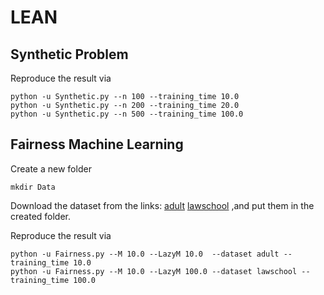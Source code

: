 # LEAN

## Synthetic Problem

Reproduce the result via

```
python -u Synthetic.py --n 100 --training_time 10.0
python -u Synthetic.py --n 200 --training_time 20.0
python -u Synthetic.py --n 500 --training_time 100.0
```


## Fairness Machine Learning 

Create a new folder
```
mkdir Data
```
Download the dataset from the links: [adult](https://github.com/7CCLiu/Partial-Quasi-Newton/blob/main/a9a.mat) [lawschool](https://github.com/7CCLiu/Partial-Quasi-Newton/blob/main/LSTUDENT_DATA1.mat)
,and put them in the created folder.

Reproduce the result via
```
python -u Fairness.py --M 10.0 --LazyM 10.0  --dataset adult --training_time 10.0
python -u Fairness.py --M 10.0 --LazyM 100.0 --dataset lawschool --training_time 100.0
```
